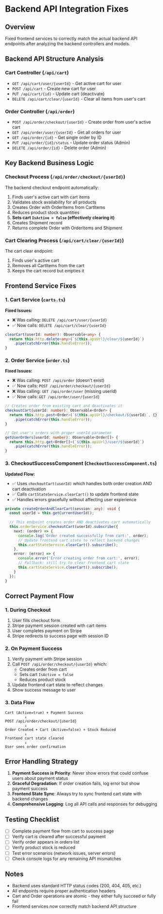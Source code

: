 # Backend API Integration Fixes

## Overview
Fixed frontend services to correctly match the actual backend API endpoints after analyzing the backend controllers and models.

## Backend API Structure Analysis

### Cart Controller (`/api/cart`)
- `GET /api/cart/user/{userId}` - Get active cart for user
- `POST /api/cart` - Create new cart for user  
- `PUT /api/cart/{id}` - Update cart (deactivate)
- `DELETE /api/cart/clear/{userId}` - Clear all items from user's cart

### Order Controller (`/api/order`)
- `POST /api/order/checkout/{userId}` - Create order from user's active cart
- `GET /api/order/user/{userId}` - Get all orders for user
- `GET /api/order/{id}` - Get single order by ID
- `PUT /api/order/{id}/status` - Update order status (Admin)
- `DELETE /api/order/{id}` - Delete order (Admin)

## Key Backend Business Logic

### Checkout Process (`/api/order/checkout/{userId}`)
The backend checkout endpoint automatically:
1. Finds user's active cart with cart items
2. Validates stock availability for all products
3. Creates Order with OrderItems from CartItems
4. Reduces product stock quantities
5. **Sets cart `IsActive = false` (effectively clearing it)**
6. Creates Shipment record
7. Returns complete Order with OrderItems and Shipment

### Cart Clearing Process (`/api/cart/clear/{userId}`)
The cart clear endpoint:
1. Finds user's active cart
2. Removes all CartItems from the cart
3. Keeps the cart record but empties it

## Frontend Service Fixes

### 1. Cart Service (`carts.ts`)
**Fixed Issues:**
- ❌ Was calling: `DELETE /api/cart/user/{userId}`
- ✅ Now calls: `DELETE /api/cart/clear/{userId}`

```typescript
clearCart(userId: number): Observable<any> {
  return this.http.delete<any>(`${this.apiUrl}/clear/${userId}`)
    .pipe(catchError(this.handleError));
}
```

### 2. Order Service (`order.ts`) 
**Fixed Issues:**
- ❌ Was calling: `POST /api/order` (doesn't exist)
- ✅ Now calls: `POST /api/order/checkout/{userId}`
- ❌ Was calling: `GET /api/order/user` (missing userId)
- ✅ Now calls: `GET /api/order/user/{userId}`

```typescript
// Creates order from existing cart and deactivates it
checkoutCart(userId: number): Observable<Order> {
  return this.http.post<Order>(`${this.apiUrl}/checkout/${userId}`, {})
    .pipe(catchError(this.handleError));
}

// Get user's orders with proper userId parameter
getUserOrders(userId: number): Observable<Order[]> {
  return this.http.get<Order[]>(`${this.apiUrl}/user/${userId}`)
    .pipe(catchError(this.handleError));
}
```

### 3. CheckoutSuccessComponent (`CheckoutSuccessComponent.ts`)
**Updated Flow:**
- ✅ Uses `checkoutCart(userId)` which handles both order creation AND cart deactivation
- ✅ Calls `cartStateService.clearCart()` to update frontend state
- ✅ Handles errors gracefully without affecting user experience

```typescript
private createOrderAndClearCart(session: any): void {
  const userId = this.getCurrentUserId();
  
  // This endpoint creates order AND deactivates cart automatically
  this.orderService.checkoutCart(userId).subscribe({
    next: (order) => {
      console.log('Order created successfully from cart:', order);
      // Update frontend cart state to reflect backend changes
      this.cartStateService.clearCart().subscribe();
    },
    error: (error) => {
      console.error('Error creating order from cart:', error);
      // Fallback: still try to clear frontend cart state
      this.cartStateService.clearCart().subscribe();
    }
  });
}
```

## Correct Payment Flow

### 1. During Checkout
1. User fills checkout form
2. Stripe payment session created with cart items
3. User completes payment on Stripe
4. Stripe redirects to success page with session ID

### 2. On Payment Success
1. Verify payment with Stripe session
2. Call `POST /api/order/checkout/{userId}` which:
   - Creates order from cart
   - Sets cart `IsActive = false`
   - Reduces product stock
3. Update frontend cart state to reflect changes
4. Show success message to user

### 3. Data Flow
```
Cart (Active=true) + Payment Success
         ↓
POST /api/order/checkout/{userId}
         ↓
Order Created + Cart (Active=false) + Stock Reduced
         ↓
Frontend cart state cleared
         ↓
User sees order confirmation
```

## Error Handling Strategy

1. **Payment Success is Priority**: Never show errors that could confuse users about payment status
2. **Graceful Degradation**: If order creation fails, log error but show payment success
3. **Frontend State Sync**: Always try to sync frontend cart state with backend changes
4. **Comprehensive Logging**: Log all API calls and responses for debugging

## Testing Checklist

- [ ] Complete payment flow from cart to success page
- [ ] Verify cart is cleared after successful payment
- [ ] Verify order appears in orders list
- [ ] Verify product stock is reduced
- [ ] Test error scenarios (network issues, server errors)
- [ ] Check console logs for any remaining API mismatches

## Notes

- Backend uses standard HTTP status codes (200, 404, 405, etc.)
- All endpoints require proper authentication headers
- Cart and Order operations are atomic - they either fully succeed or fully fail
- Frontend services now correctly match backend API structure
